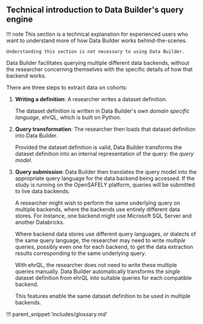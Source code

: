 ## Technical introduction to Data Builder's query engine

!!! note
    This section is a technical explanation for experienced users who want
    to understand more of how Data Builder works behind-the-scenes.

    Understanding this section is not necessary to using Data Builder.

Data Builder facilitates querying multiple different data backends,
without the researcher concerning themselves with the specific details
of how that backend works.

There are three steps to extract data on cohorts:

1. **Writing a definition**: A researcher writes a dataset definition.

     The dataset definition is written in Data Builder's own *domain
     specific language*, ehrQL, which is built on Python.

2. **Query transformation**: The researcher then loads that dataset
   definition into Data Builder.

     Provided the dataset definition is valid, Data Builder transforms
     the dataset definition into an internal representation of the
     query: the *query model*.

3. **Query submission**: Data Builder then translates the query model
   into the appropriate query language for the data backend being
   accessed. If the study is running on the OpenSAFELY platform, queries
   will be submitted to live data backends.

     A researcher might wish to perform the same underlying query on multiple backends,
     where the backends use entirely different data stores.
     For instance, one backend might use Microsoft SQL Server and another Databricks.

     Where backend data stores use different query languages,
     or dialects of the same query language,
     the researcher may need to write *multiple* queries,
     possibly even one for each backend,
     to get the data extraction results corresponding to the same underlying query.

     With ehrQL, the researcher does not need to write these multiple queries manually.
     Data Builder automatically transforms the *single* dataset definition from ehrQL
     into suitable queries for each compatible backend.

     This features enable the same dataset definition to be used in multiple backends.

!!! parent_snippet:'includes/glossary.md'
